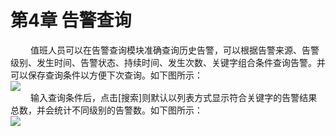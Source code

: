 # 第4章    告警查询
　　 值班人员可以在告警查询模块准确查询历史告警，可以根据告警来源、告警级别、发生时间、告警状态、持续时间、发生次数、关键字组合条件查询告警。并可以保存查询条件以方便下次查询。如下图所示：  
![](图26.png)   
　　 输入查询条件后，点击[搜索]则默认以列表方式显示符合关键字的告警结果总数，并会统计不同级别的告警数。如下图所示：  
![](图27.png)   